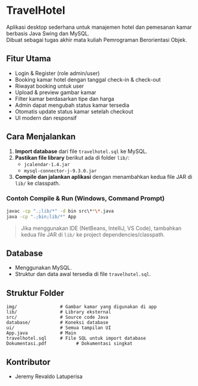 # TravelHotel
Aplikasi desktop sederhana untuk manajemen hotel dan pemesanan kamar berbasis Java Swing dan MySQL.  
Dibuat sebagai tugas akhir mata kuliah Pemrograman Berorientasi Objek.

## Fitur Utama
- Login & Register (role admin/user)
- Booking kamar hotel dengan tanggal check-in & check-out
- Riwayat booking untuk user
- Upload & preview gambar kamar
- Filter kamar berdasarkan tipe dan harga
- Admin dapat mengubah status kamar tersedia
- Otomatis update status kamar setelah checkout
- UI modern dan responsif

## Cara Menjalankan
1. **Import database** dari file `travelhotel.sql` ke MySQL.
2. **Pastikan file library** berikut ada di folder `lib/`:
   - `jcalendar-1.4.jar`
   - `mysql-connector-j-9.3.0.jar`
3. **Compile dan jalankan aplikasi** dengan menambahkan kedua file JAR di `lib/` ke classpath.

### Contoh Compile & Run (Windows, Command Prompt)
```sh
javac -cp ".;lib/*" -d bin src\**\*.java
java -cp ".;bin;lib/*" App
```
> Jika menggunakan IDE (NetBeans, IntelliJ, VS Code), tambahkan kedua file JAR di `lib/` ke project dependencies/classpath.

## Database
- Menggunakan MySQL.
- Struktur dan data awal tersedia di file `travelhotel.sql`.

## Struktur Folder
```
img/                # Gambar kamar yang digunakan di app
lib/                # Library eksternal 
src/                # Source code Java
database/           # Koneksi database
ui/                 # Semua tampilan UI
App.java            # Main
travelhotel.sql     # File SQL untuk import database
Dokumentasi.pdf           # Dokumentasi singkat
```

## Kontributor
- Jeremy Revaldo Latuperisa
